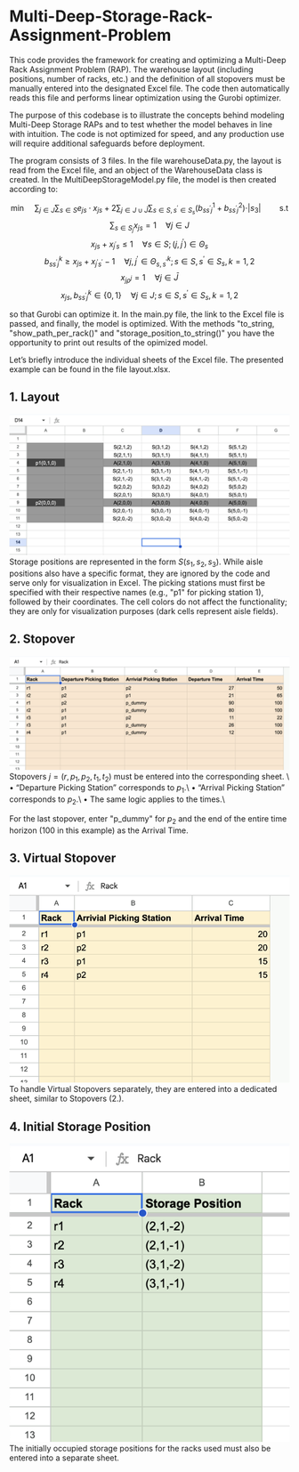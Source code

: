 # Multi-Deep-Storage-Rack-Assignment-Problem

This code provides the framework for creating and optimizing a Multi-Deep Rack Assignment Problem (RAP). The warehouse layout (including positions, number of racks, etc.) and the definition of all stopovers must be manually entered into the designated Excel file. The code then automatically reads this file and performs linear optimization using the Gurobi optimizer.

The purpose of this codebase is to illustrate the concepts behind modeling Multi-Deep Storage RAPs and to test whether the model behaves in line with intuition. The code is not optimized for speed, and any production use will require additional safeguards before deployment.

The program consists of 3 files. In the file warehouseData.py, the layout is read from the Excel file, and an object of the WarehouseData class is created. In the MultiDeepStorageModel.py file, the model is then created according to: 

$$ \min \quad \sum_{j \in J} \sum_{s \in S} e_{js} \cdot x_{js} + 2 \sum_{j \in J\cup \bar{J}} \sum_{s \in S, s^\prime \in S_s} (b^1_{ss^\prime j} + b^2_{ss^\prime j}) \cdot \vert s_3 \vert \quad \quad \text{s.t} $$
$$ \sum_{s \in S_j} x_{js} = 1 \quad \forall j \in J $$
$$x_{js} + x_{j^\prime s} \leq 1 \quad \forall s \in S; (j,j^\prime ) \in \Theta_s$$
$$ b_{ss^\prime j}^k \geq x_{js} + x_{j^\prime s^\prime} - 1 \quad \forall j,j^\prime \in \Theta_{s,s^\prime}^k; s \in S, s^\prime \in S_s, k=1,2 $$
$$ x_{j \rho^j} = 1 \quad \forall j \in \bar{J} $$
$$ x_{js}, b^k_{ss^\prime j} \in \{ 0,1 \} \quad \forall j \in J; s \in S, s^\prime \in S_s, k=1,2 $$

so that Gurobi can optimize it. In the main.py file, the link to the Excel file is passed, and finally, the model is optimized. With the methods "to_string, "show_path_per_rack()" and "storage_position_to_string()" you have the opportunity to print out results of the opimized model.

Let’s briefly introduce the individual sheets of the Excel file. The presented example can be found in the file layout.xlsx.

## 1. Layout
![Beschreibung des Bildes](/layout_sheet.png)
Storage positions are represented in the form $S(s_1,s_2,s_3)$. While aisle positions also have a specific format, they are ignored by the code and serve only for visualization in Excel. The picking stations must first be specified with their respective names (e.g., "p1" for picking station 1), followed by their coordinates. The cell colors do not affect the functionality; they are only for visualization purposes (dark cells represent aisle fields).

## 2. Stopover
![Beschreibung des Bildes](/stopover_sheet.png)
Stopovers $j = (r,p_1,p_2,t_1,t_2)$ must be entered into the corresponding sheet. \\
	•	“Departure Picking Station” corresponds to $p_1$.\\
	•	“Arrival Picking Station” corresponds to $p_2$.\\
	•	The same logic applies to the times.\\

For the last stopover, enter "p_dummy" for $p_2$ and the end of the entire time horizon (100 in this example) as the Arrival Time.

## 3. Virtual Stopover
![Beschreibung des Bildes](/virtual_stopover_sheet.png)
To handle Virtual Stopovers separately, they are entered into a dedicated sheet, similar to Stopovers (2.).

## 4. Initial Storage Position
![Beschreibung des Bildes](/initial_storage_position_sheet.png)
The initially occupied storage positions for the racks used must also be entered into a separate sheet.

